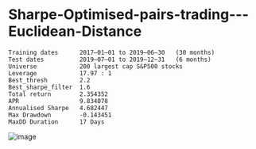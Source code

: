 # Sharpe-Optimised-pairs-trading---Euclidean-Distance
```
Training dates      2017–01–01 to 2019–06–30   (30 months)
Test dates          2019–07–01 to 2019–12–31   (6 months)
Universe            200 largest cap S&P500 stocks
Leverage            17.97 : 1
Best_thresh         2.2
Best_sharpe_filter  1.6
Total return        2.354352
APR                 9.834078
Annualised Sharpe   4.682447
Max Drawdown        -0.143451
MaxDD Duration      17 Days
```
![image](https://user-images.githubusercontent.com/74561424/230089315-37536229-323e-47f3-9e95-9fdddfb8845f.png)

